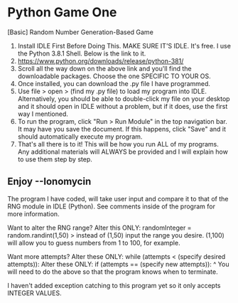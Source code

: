 # Python Game One
[Basic] Random Number Generation-Based Game

1. Install IDLE First Before Doing This. MAKE SURE IT'S IDLE. It's free. I use the Python 3.8.1 Shell. Below is the link to it.
2. https://www.python.org/downloads/release/python-381/
3. Scroll all the way down on the above link and you'll find the downloadable packages. Choose the one SPECIFIC TO YOUR OS.
4. Once installed, you can download the .py file I have programmed.
5. Use file > open > (find my .py file) to load my program into IDLE. Alternatively, you should be able to double-click my file on your desktop and it should open in IDLE without a problem, but if it does, use the first way I mentioned.
6. To run the program, click "Run > Run Module" in the top navigation bar. It may have you save the document. If this happens, click "Save" and it should automatically execute my program.
7. That's all there is to it! This will be how you run ALL of my programs. Any additional materials will ALWAYS be provided and I will explain how to use them step by step.

Enjoy
--Ionomycin
------------------------------------------------------------------------------------------------------------------------------
The program I have coded, will take user input and compare it to that of the RNG module in IDLE (Python). See comments inside of the program for more information.

Want to alter the RNG range?
Alter this ONLY: randomInteger = random.randint(1,50) > instead of (1,50) input the range you desire. (1,100) will allow you to guess numbers from 1 to 100, for example.

Want more attempts?
Alter these ONLY: while (attempts < (specify desired attempts)):
Alter these ONLY: if (attempts == (specify new attempts)):
^ You will need to do the above so that the program knows when to terminate.

I haven't added exception catching to this program yet so it only accepts INTEGER VALUES.
